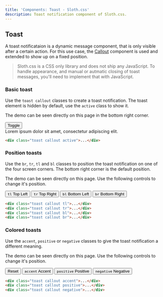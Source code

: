 ```yaml
---
title: 'Components: Toast - Sloth.css'
description: Toast notification component of Sloth.css.
---
```


## Toast

A toast notificataion is a dynamic message component, that is only visible after a certain action. For this use case, the <a href="/components/callout">Callout</a> component is used and extended to show up on a fixed position.

> Sloth.css is a CSS only library and does not ship any JavaScript. To handle appearance, and manual or autmatic closing of toast messages, you'll need to implement that with JavaScript.

### Basic toast

Use the `toast callout` classes to create a toast notification. The toast element is hidden by default, use the `active` class to show it.

<div class="demo">
  <p>The demo can be seen directly on this page in the bottom right corner.</p>
  <div class="flex gap-2">
    <button onclick="toggleToast()">Toggle</button>
  </div>
  <div class="toast callout active" id="toast">
    Lorem ipsum dolor sit amet, consectetur adipiscing elit.
  </div>
</div>

```html
<div class="toast callout active">...</div>
```

### Position toasts

Use the `br`, `tr`, `tl` and `bl` classes to position the toast notification on one of the four screen corners. The bottom right corner is the default position.

<div class="demo">
  <p>The demo can be seen directly on this page. Use the following controls to change it's position.</p>
  <div class="control grid grid-cols-2 max-w-screen-xs gap-2">
    <button class="muted" onclick="positionToast('tl')">
      <code>tl</code> Top Left
    </button>
    <button onclick="positionToast('tr')">
      <code>tr</code> Top Right
    </button>
    <button class="positive" onclick="positionToast('bl')">
      <code>bl</code> Bottom Left
    </button>
    <button class="negative" onclick="positionToast('br')">
      <code>br</code> Bottom Right
    </button>
  </div>
</div>

```html
<div class="toast callout tl">...</div>
<div class="toast callout tr">...</div>
<div class="toast callout bl">...</div>
<div class="toast callout br">...</div>
```

### Colored toasts

Use the `accent`, `positive` or `negative` classes to give the toast notification a different meaning.

<div class="demo">
  <p>The demo can be seen directly on this page. Use the following controls to change it's position.</p>
  <div class="control flex gap-2">
    <button onclick="colorToast('neutral')">
      Reset
    </button>
    <button onclick="colorToast('accent')">
      <code>accent</code> Accent
    </button>
    <button onclick="colorToast('positive')">
      <code>positive</code> Positive
    </button>
    <button onclick="colorToast('negative')">
      <code>negative</code> Negative
    </button>
  </div>
</div>

```html
<div class="toast callout accent">...</div>
<div class="toast callout positive">...</div>
<div class="toast callout negative">...</div>
```
